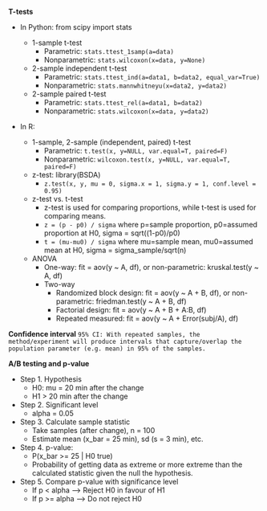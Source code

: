 **T-tests**
* In Python: from scipy import stats
  * 1-sample t-test
    * Parametric: ```stats.ttest_1samp(a=data)```
    * Nonparametric: ```stats.wilcoxon(x=data, y=None)```
  * 2-sample independent t-test
    * Parametric: ```stats.ttest_ind(a=data1, b=data2, equal_var=True)```
    * Nonparametric: ```stats.mannwhitneyu(x=data2, y=data2)```
  * 2-sample paired t-test
    * Parametric: ```stats.ttest_rel(a=data1, b=data2)```
    * Nonparametric: ```stats.wilcoxon(x=data, y=data2)```


* In R:
  * 1-sample, 2-sample (independent, paired) t-test
    * Parametric: ```t.test(x, y=NULL, var.equal=T, paired=F)```
    * Nonparametric: ```wilcoxon.test(x, y=NULL, var.equal=T, paired=F)```
  * z-test: library(BSDA)
    * ```z.test(x, y, mu = 0, sigma.x = 1, sigma.y = 1, conf.level = 0.95)```
  * z-test vs. t-test
    * z-test is used for comparing proportions, while t-test is used for comparing means.
    * ```z = (p - p0) / sigma``` where p=sample proportion, p0=assumed proportion at H0, sigma = sqrt((1-p0)/p0)
    * ```t = (mu-mu0) / sigma``` where mu=sample mean, mu0=assumed mean at H0, sigma = sigma_sample/sqrt(n)
  * ANOVA
    * One-way: fit = aov(y ~ A, df), or non-parametric: kruskal.test(y ~ A, df)
    * Two-way
      * Randomized block design: fit = aov(y ~ A + B, df), or non-parametric: friedman.test(y ~ A + B, df)
      * Factorial design: fit = aov(y ~ A + B + A:B, df)
      * Repeated measured: fit = aov(y ~ A + Error(subj/A), df)
 

**Confidence interval**
```95% CI: With repeated samples, the method/experiment will produce intervals that capture/overlap the population parameter (e.g. mean) in 95% of the samples.```

**A/B testing and p-value**
* Step 1. Hypothesis
  * H0: mu = 20 min after the change
  * H1 > 20 min after the change
* Step 2. Significant level
  * alpha = 0.05
* Step 3. Calculate sample statistic
  * Take samples (after change), n = 100
  * Estimate mean (x_bar = 25 min), sd (s = 3 min), etc.
* Step 4. p-value: 
  * P(x_bar >= 25 | H0 true)
  * Probability of getting data as extreme or more extreme than the calculated statistic given the null the hypothesis.
* Step 5. Compare p-value with significance level
  * If p < alpha --> Reject H0 in favour of H1
  * If p >= alpha --> Do not reject H0
